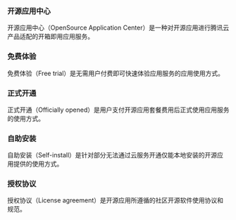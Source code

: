 ### 开源应用中心
开源应用中心（OpenSource Application Center）是一种对开源应用进行腾讯云产品适配的开箱即用应用服务。

### 免费体验
免费体验（Free trial）是无需用户付费即可快速体验应用服务的应用使用方式。

### 正式开通
正式开通（Officially opened）是用户支付开源应用套餐费用后正式使用应用服务的使用方式。

### 自助安装
自助安装（Self-install）是针对部分无法通过云服务开通仅能本地安装的开源应用提供的使用方式。

### 授权协议
授权协议（License agreement）是开源应用所遵循的社区开源软件使用协议和规范。
